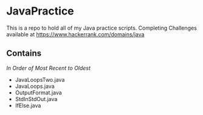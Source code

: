 # JavaPractice
This is a repo to hold all of my Java practice scripts.
Completing Challenges available at https://www.hackerrank.com/domains/java

## Contains
*In Order of Most Recent to Oldest*
- JavaLoopsTwo.java
- JavaLoops.java
- OutputFormat.java
- StdInStdOut.java
- IfElse.java
